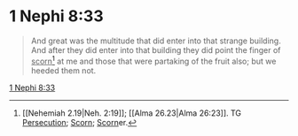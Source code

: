 # 1 Nephi 8:33

> And great was the multitude that did enter into that strange building. And after they did enter into that building they did point the finger of <u>scorn</u>[^a] at me and those that were partaking of the fruit also; but we heeded them not.

[1 Nephi 8:33](https://www.churchofjesuschrist.org/study/scriptures/bofm/1-ne/8?lang=eng&id=p33#p33)


[^a]: [[Nehemiah 2.19|Neh. 2:19]]; [[Alma 26.23|Alma 26:23]]. TG [Persecution](https://www.churchofjesuschrist.org/study/scriptures/tg/persecution?lang=eng); [Scorn](https://www.churchofjesuschrist.org/study/scriptures/tg/scorn?lang=eng); [Scorn](https://www.churchofjesuschrist.org/study/scriptures/tg/scorn?lang=eng)er.
